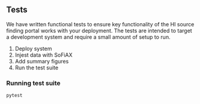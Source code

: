 ## Tests

We have written functional tests to ensure key functionality of the HI source finding portal works with your deployment. The tests are intended to target a development system and require a small amount of setup to run.

1. Deploy system
2. Injest data with SoFiAX
3. Add summary figures
4. Run the test suite

### Running test suite

```
pytest
```